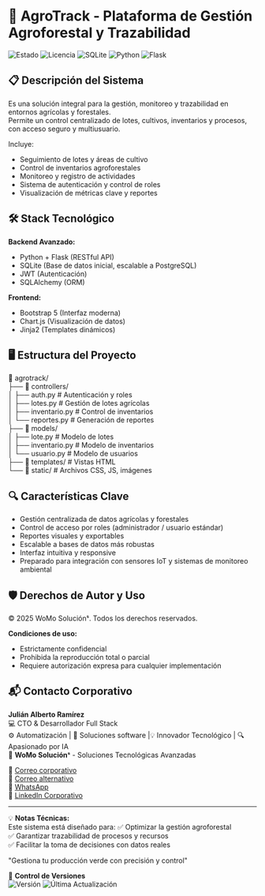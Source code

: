 # 🌱 AgroTrack - Plataforma de Gestión Agroforestal y Trazabilidad

![Estado](https://img.shields.io/badge/🚀_En_Desarrollo-blue) 
![Licencia](https://img.shields.io/badge/Licencia-🔒_Privada-red)
![SQLite](https://img.shields.io/badge/SQLite-003B57?logo=sqlite&logoColor=white)
![Python](https://img.shields.io/badge/Python-3776AB?logo=python&logoColor=white)
![Flask](https://img.shields.io/badge/Flask-000000?logo=flask&logoColor=white)

## 📋 Descripción del Sistema
Es una solución integral para la gestión, monitoreo y trazabilidad en entornos agrícolas y forestales.  
Permite un control centralizado de lotes, cultivos, inventarios y procesos, con acceso seguro y multiusuario.

Incluye:
- Seguimiento de lotes y áreas de cultivo
- Control de inventarios agroforestales
- Monitoreo y registro de actividades
- Sistema de autenticación y control de roles
- Visualización de métricas clave y reportes

## 🛠 Stack Tecnológico

**Backend Avanzado:**
- Python + Flask (RESTful API)
- SQLite (Base de datos inicial, escalable a PostgreSQL)
- JWT (Autenticación)
- SQLAlchemy (ORM)

**Frontend:**
- Bootstrap 5 (Interfaz moderna)
- Chart.js (Visualización de datos)
- Jinja2 (Templates dinámicos)

## 🖥️ Estructura del Proyecto
📁 agrotrack/  
├── 📂 controllers/  
│   ├── auth.py          # Autenticación y roles  
│   ├── lotes.py         # Gestión de lotes agrícolas  
│   ├── inventario.py    # Control de inventarios  
│   └── reportes.py      # Generación de reportes  
├── 📂 models/  
│   ├── lote.py          # Modelo de lotes  
│   ├── inventario.py    # Modelo de inventarios  
│   └── usuario.py       # Modelo de usuarios  
├── 📂 templates/        # Vistas HTML  
└── 📂 static/           # Archivos CSS, JS, imágenes  

## 🔍 Características Clave
- Gestión centralizada de datos agrícolas y forestales
- Control de acceso por roles (administrador / usuario estándar)
- Reportes visuales y exportables
- Escalable a bases de datos más robustas
- Interfaz intuitiva y responsive
- Preparado para integración con sensores IoT y sistemas de monitoreo ambiental

## 🛡️ Derechos de Autor y Uso
© 2025 WoMo Soluciónˢ. Todos los derechos reservados.

**Condiciones de uso:**
- Estrictamente confidencial
- Prohibida la reproducción total o parcial
- Requiere autorización expresa para cualquier implementación

## 📬 Contacto Corporativo

**Julián Alberto Ramírez**  
💻 CTO & Desarrollador Full Stack   
⚙️ Automatización | 🧩 Soluciones software |💡 Innovador Tecnológico | 🔍 Apasionado por IA  
🏢 **WoMo Soluciónˢ** - Soluciones Tecnológicas Avanzadas  

📧 [Correo corporativo](mailto:womostd@gmail.com)  
📧 [Correo alternativo](mailto:juliram81@hotmail.com)  
📱 [WhatsApp](https://wa.me/573180401930)  
🔗 [LinkedIn Corporativo](https://www.linkedin.com/company/womo-solucions/)  
   
---

💡 **Notas Técnicas:**  
Este sistema está diseñado para:
✅ Optimizar la gestión agroforestal  
✅ Garantizar trazabilidad de procesos y recursos  
✅ Facilitar la toma de decisiones con datos reales  

"Gestiona tu producción verde con precisión y control"

📅 **Control de Versiones**  
![Versión](https://img.shields.io/badge/Versión-1.0.0-blue) ![Última Actualización](https://img.shields.io/badge/Actualizado-Ene_2025-green)
